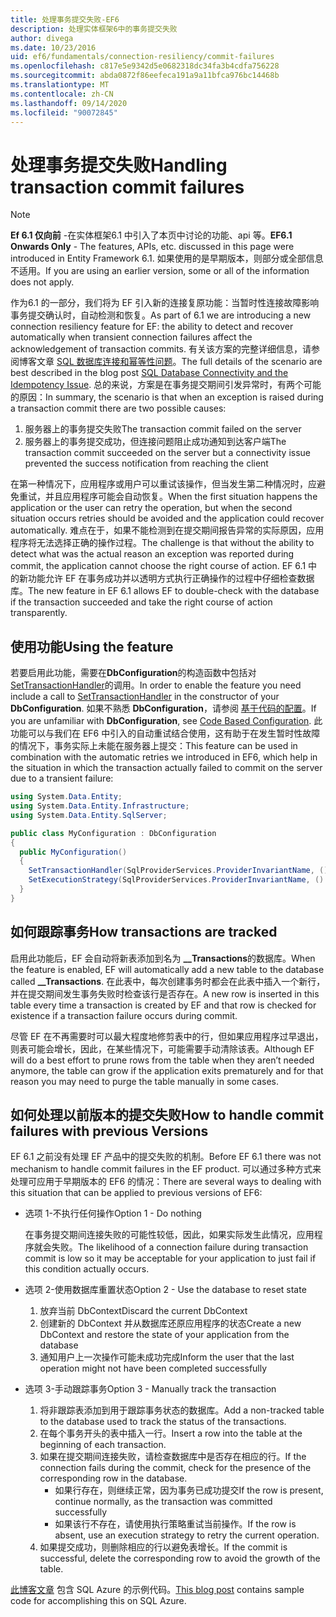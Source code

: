 ```yaml
---
title: 处理事务提交失败-EF6
description: 处理实体框架6中的事务提交失败
author: divega
ms.date: 10/23/2016
uid: ef6/fundamentals/connection-resiliency/commit-failures
ms.openlocfilehash: c817e5e9342d5e0682318dc34fa3b4cdfa756228
ms.sourcegitcommit: abda0872f86eefeca191a9a11bfca976bc14468b
ms.translationtype: MT
ms.contentlocale: zh-CN
ms.lasthandoff: 09/14/2020
ms.locfileid: "90072845"
---
```

# <a name="handling-transaction-commit-failures"></a><span data-ttu-id="d06d2-103">处理事务提交失败</span><span class="sxs-lookup"><span data-stu-id="d06d2-103">Handling transaction commit failures</span></span>

> [!NOTE]
> <span data-ttu-id="d06d2-104">**Ef 6.1 仅向前** -在实体框架6.1 中引入了本页中讨论的功能、api 等。</span><span class="sxs-lookup"><span data-stu-id="d06d2-104">**EF6.1 Onwards Only** - The features, APIs, etc. discussed in this page were introduced in Entity Framework 6.1.</span></span> <span data-ttu-id="d06d2-105">如果使用的是早期版本，则部分或全部信息不适用。</span><span class="sxs-lookup"><span data-stu-id="d06d2-105">If you are using an earlier version, some or all of the information does not apply.</span></span>  

<span data-ttu-id="d06d2-106">作为6.1 的一部分，我们将为 EF 引入新的连接复原功能：当暂时性连接故障影响事务提交确认时，自动检测和恢复。</span><span class="sxs-lookup"><span data-stu-id="d06d2-106">As part of 6.1 we are introducing a new connection resiliency feature for EF: the ability to detect and recover automatically when transient connection failures affect the acknowledgement of transaction commits.</span></span> <span data-ttu-id="d06d2-107">有关该方案的完整详细信息，请参阅博客文章 [SQL 数据库连接和幂等性问题](/archive/blogs/adonet/sql-database-connectivity-and-the-idempotency-issue)。</span><span class="sxs-lookup"><span data-stu-id="d06d2-107">The full details of the scenario are best described in the blog post [SQL Database Connectivity and the Idempotency Issue](/archive/blogs/adonet/sql-database-connectivity-and-the-idempotency-issue).</span></span>  <span data-ttu-id="d06d2-108">总的来说，方案是在事务提交期间引发异常时，有两个可能的原因：</span><span class="sxs-lookup"><span data-stu-id="d06d2-108">In summary, the scenario is that when an exception is raised during a transaction commit there are two possible causes:</span></span>  

1. <span data-ttu-id="d06d2-109">服务器上的事务提交失败</span><span class="sxs-lookup"><span data-stu-id="d06d2-109">The transaction commit failed on the server</span></span>
2. <span data-ttu-id="d06d2-110">服务器上的事务提交成功，但连接问题阻止成功通知到达客户端</span><span class="sxs-lookup"><span data-stu-id="d06d2-110">The transaction commit succeeded on the server but a connectivity issue prevented the success notification from reaching the client</span></span>  

<span data-ttu-id="d06d2-111">在第一种情况下，应用程序或用户可以重试该操作，但当发生第二种情况时，应避免重试，并且应用程序可能会自动恢复。</span><span class="sxs-lookup"><span data-stu-id="d06d2-111">When the first situation happens the application or the user can retry the operation, but when the second situation occurs retries should be avoided and the application could recover automatically.</span></span> <span data-ttu-id="d06d2-112">难点在于，如果不能检测到在提交期间报告异常的实际原因，应用程序将无法选择正确的操作过程。</span><span class="sxs-lookup"><span data-stu-id="d06d2-112">The challenge is that without the ability to detect what was the actual reason an exception was reported during commit, the application cannot choose the right course of action.</span></span> <span data-ttu-id="d06d2-113">EF 6.1 中的新功能允许 EF 在事务成功并以透明方式执行正确操作的过程中仔细检查数据库。</span><span class="sxs-lookup"><span data-stu-id="d06d2-113">The new feature in EF 6.1 allows EF to double-check with the database if the transaction succeeded and take the right course of action transparently.</span></span>  

## <a name="using-the-feature"></a><span data-ttu-id="d06d2-114">使用功能</span><span class="sxs-lookup"><span data-stu-id="d06d2-114">Using the feature</span></span>  

<span data-ttu-id="d06d2-115">若要启用此功能，需要在**DbConfiguration**的构造函数中包括对[SetTransactionHandler](https://msdn.microsoft.com/library/system.data.entity.dbconfiguration.setdefaulttransactionhandler.aspx)的调用。</span><span class="sxs-lookup"><span data-stu-id="d06d2-115">In order to enable the feature you need include a call to [SetTransactionHandler](https://msdn.microsoft.com/library/system.data.entity.dbconfiguration.setdefaulttransactionhandler.aspx) in the constructor of your **DbConfiguration**.</span></span> <span data-ttu-id="d06d2-116">如果不熟悉 **DbConfiguration**，请参阅 [基于代码的配置](xref:ef6/fundamentals/configuring/code-based)。</span><span class="sxs-lookup"><span data-stu-id="d06d2-116">If you are unfamiliar with **DbConfiguration**, see [Code Based Configuration](xref:ef6/fundamentals/configuring/code-based).</span></span> <span data-ttu-id="d06d2-117">此功能可以与我们在 EF6 中引入的自动重试结合使用，这有助于在发生暂时性故障的情况下，事务实际上未能在服务器上提交：</span><span class="sxs-lookup"><span data-stu-id="d06d2-117">This feature can be used in combination with the automatic retries we introduced in EF6, which help in the situation in which the transaction actually failed to commit on the server due to a transient failure:</span></span>  

``` csharp
using System.Data.Entity;
using System.Data.Entity.Infrastructure;
using System.Data.Entity.SqlServer;

public class MyConfiguration : DbConfiguration  
{
  public MyConfiguration()  
  {  
    SetTransactionHandler(SqlProviderServices.ProviderInvariantName, () => new CommitFailureHandler());  
    SetExecutionStrategy(SqlProviderServices.ProviderInvariantName, () => new SqlAzureExecutionStrategy());  
  }  
}
```  

## <a name="how-transactions-are-tracked"></a><span data-ttu-id="d06d2-118">如何跟踪事务</span><span class="sxs-lookup"><span data-stu-id="d06d2-118">How transactions are tracked</span></span>  

<span data-ttu-id="d06d2-119">启用此功能后，EF 会自动将新表添加到名为 **__Transactions**的数据库。</span><span class="sxs-lookup"><span data-stu-id="d06d2-119">When the feature is enabled, EF will automatically add a new table to the database called **__Transactions**.</span></span> <span data-ttu-id="d06d2-120">在此表中，每次创建事务时都会在此表中插入一个新行，并在提交期间发生事务失败时检查该行是否存在。</span><span class="sxs-lookup"><span data-stu-id="d06d2-120">A new row is inserted in this table every time a transaction is created by EF and that row is checked for existence if a transaction failure occurs during commit.</span></span>  

<span data-ttu-id="d06d2-121">尽管 EF 在不再需要时可以最大程度地修剪表中的行，但如果应用程序过早退出，则表可能会增长，因此，在某些情况下，可能需要手动清除该表。</span><span class="sxs-lookup"><span data-stu-id="d06d2-121">Although EF will do a best effort to prune rows from the table when they aren’t needed anymore, the table can grow if the application exits prematurely and for that reason you may need to purge the table manually in some cases.</span></span>  

## <a name="how-to-handle-commit-failures-with-previous-versions"></a><span data-ttu-id="d06d2-122">如何处理以前版本的提交失败</span><span class="sxs-lookup"><span data-stu-id="d06d2-122">How to handle commit failures with previous Versions</span></span>

<span data-ttu-id="d06d2-123">EF 6.1 之前没有处理 EF 产品中的提交失败的机制。</span><span class="sxs-lookup"><span data-stu-id="d06d2-123">Before EF 6.1 there was not mechanism to handle commit failures in the EF product.</span></span> <span data-ttu-id="d06d2-124">可以通过多种方式来处理可应用于早期版本的 EF6 的情况：</span><span class="sxs-lookup"><span data-stu-id="d06d2-124">There are several ways to dealing with this situation that can be applied to previous versions of EF6:</span></span>  

* <span data-ttu-id="d06d2-125">选项 1-不执行任何操作</span><span class="sxs-lookup"><span data-stu-id="d06d2-125">Option 1 - Do nothing</span></span>  

  <span data-ttu-id="d06d2-126">在事务提交期间连接失败的可能性较低，因此，如果实际发生此情况，应用程序就会失败。</span><span class="sxs-lookup"><span data-stu-id="d06d2-126">The likelihood of a connection failure during transaction commit is low so it may be acceptable for your application to just fail if this condition actually occurs.</span></span>  

* <span data-ttu-id="d06d2-127">选项 2-使用数据库重置状态</span><span class="sxs-lookup"><span data-stu-id="d06d2-127">Option 2 - Use the database to reset state</span></span>  

  1. <span data-ttu-id="d06d2-128">放弃当前 DbContext</span><span class="sxs-lookup"><span data-stu-id="d06d2-128">Discard the current DbContext</span></span>  
  2. <span data-ttu-id="d06d2-129">创建新的 DbContext 并从数据库还原应用程序的状态</span><span class="sxs-lookup"><span data-stu-id="d06d2-129">Create a new DbContext and restore the state of your application from the database</span></span>  
  3. <span data-ttu-id="d06d2-130">通知用户上一次操作可能未成功完成</span><span class="sxs-lookup"><span data-stu-id="d06d2-130">Inform the user that the last operation might not have been completed successfully</span></span>  

* <span data-ttu-id="d06d2-131">选项 3-手动跟踪事务</span><span class="sxs-lookup"><span data-stu-id="d06d2-131">Option 3 - Manually track the transaction</span></span>  

  1. <span data-ttu-id="d06d2-132">将非跟踪表添加到用于跟踪事务状态的数据库。</span><span class="sxs-lookup"><span data-stu-id="d06d2-132">Add a non-tracked table to the database used to track the status of the transactions.</span></span>  
  2. <span data-ttu-id="d06d2-133">在每个事务开头的表中插入一行。</span><span class="sxs-lookup"><span data-stu-id="d06d2-133">Insert a row into the table at the beginning of each transaction.</span></span>  
  3. <span data-ttu-id="d06d2-134">如果在提交期间连接失败，请检查数据库中是否存在相应的行。</span><span class="sxs-lookup"><span data-stu-id="d06d2-134">If the connection fails during the commit, check for the presence of the corresponding row in the database.</span></span>  
     * <span data-ttu-id="d06d2-135">如果行存在，则继续正常，因为事务已成功提交</span><span class="sxs-lookup"><span data-stu-id="d06d2-135">If the row is present, continue normally, as the transaction was committed successfully</span></span>  
     * <span data-ttu-id="d06d2-136">如果该行不存在，请使用执行策略重试当前操作。</span><span class="sxs-lookup"><span data-stu-id="d06d2-136">If the row is absent, use an execution strategy to retry the current operation.</span></span>  
  4. <span data-ttu-id="d06d2-137">如果提交成功，则删除相应的行以避免表增长。</span><span class="sxs-lookup"><span data-stu-id="d06d2-137">If the commit is successful, delete the corresponding row to avoid the growth of the table.</span></span>  

<span data-ttu-id="d06d2-138">[此博客文章](/archive/blogs/adonet/sql-database-connectivity-and-the-idempotency-issue) 包含 SQL Azure 的示例代码。</span><span class="sxs-lookup"><span data-stu-id="d06d2-138">[This blog post](/archive/blogs/adonet/sql-database-connectivity-and-the-idempotency-issue) contains sample code for accomplishing this on SQL Azure.</span></span>  
